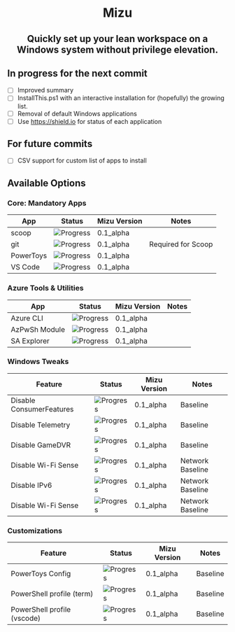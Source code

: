 <h1 align="center">
Mizu
</h1>

<h2 align="center">
  Quickly set up your lean workspace on a Windows system without privilege elevation.
</h2>  

## In progress for the next commit
- [ ] Improved summary
- [ ] InstallThis.ps1 with an interactive installation for (hopefully) the growing list.
- [ ] Removal of default Windows applications
- [ ] Use https://shield.io for status of each application

## For future commits
- [ ] CSV support for custom list of apps to install 

## Available Options

### Core: Mandatory Apps

| App           | Status                                     | Mizu Version | Notes              |
|---------------|--------------------------------------------|--------------|--------------------|
| scoop         | ![Progress](https://progress-bar.xyz/28/)  | 0.1_alpha    |                    |
| git           | ![Progress](https://progress-bar.xyz/28/)  | 0.1_alpha    | Required for Scoop |
| PowerToys     | ![Progress](https://progress-bar.xyz/0/)   | 0.1_alpha    |                    |
| VS Code       | ![Progress](https://progress-bar.xyz/0/)   | 0.1_alpha    |                    | 

### Azure Tools & Utilities

| App           | Status                                     | Mizu Version | Notes              |
|---------------|--------------------------------------------|--------------|--------------------|
| Azure CLI     | ![Progress](https://progress-bar.xyz/0/)   | 0.1_alpha    |                    |
| AzPwSh Module | ![Progress](https://progress-bar.xyz/0/)   | 0.1_alpha    |                    |
| SA Explorer   | ![Progress](https://progress-bar.xyz/0/)   | 0.1_alpha    |                    |

### Windows Tweaks

| Feature                      | Status                                     | Mizu Version | Notes              |
|------------------------------|--------------------------------------------|--------------|--------------------|
| Disable ConsumerFeatures     | ![Progress](https://progress-bar.xyz/0/)   | 0.1_alpha    | Baseline |
| Disable Telemetry            | ![Progress](https://progress-bar.xyz/0/)   | 0.1_alpha    | Baseline |
| Disable GameDVR              | ![Progress](https://progress-bar.xyz/0/)   | 0.1_alpha    | Baseline |
| Disable Wi-Fi Sense          | ![Progress](https://progress-bar.xyz/0/)   | 0.1_alpha    | Network Baseline |
| Disable IPv6                 | ![Progress](https://progress-bar.xyz/0/)   | 0.1_alpha    | Network Baseline |
| Disable Wi-Fi Sense          | ![Progress](https://progress-bar.xyz/0/)   | 0.1_alpha    | Network Baseline |

### Customizations

| Feature                      | Status                                     | Mizu Version | Notes              |
|------------------------------|--------------------------------------------|--------------|--------------------|
| PowerToys Config             | ![Progress](https://progress-bar.xyz/0/)   | 0.1_alpha    | Baseline |
| PowerShell profile (term)    | ![Progress](https://progress-bar.xyz/0/)   | 0.1_alpha    | Baseline |
| PowerShell profile (vscode)  | ![Progress](https://progress-bar.xyz/0/)   | 0.1_alpha    | Baseline |
